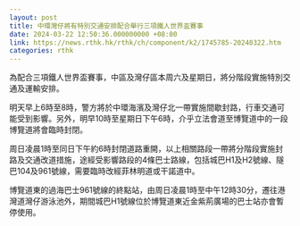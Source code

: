 ```yaml
---
layout: post
title: 中環灣仔將有特別交通安排配合舉行三項鐵人世界盃賽事
date: 2024-03-22 12:50:36.000000000 +08:00
link: https://news.rthk.hk/rthk/ch/component/k2/1745785-20240322.htm
categories: rthk
---
```


為配合三項鐵人世界盃賽事，中區及灣仔區本周六及星期日，將分階段實施特別交通及運輸安排。

明天早上6時至8時，警方將於中環海濱及灣仔北一帶實施間歇封路，行車交通可能受到影響。另外，明早10時至星期日下午6時，介乎立法會道至博覽道中的一段博覽道將會臨時封閉。

周日凌晨1時至同日下午約6時封閉道路重開，以上相關路段一帶將分階段實施封路及交通改道措施，途經受影響路段的4條巴士路線，包括城巴H1及H2號線、隧巴104及961號線，需要臨時改經菲林明道或干諾道中。

博覽道東的過海巴士961號線的終點站，由周日凌晨1時至中午12時30分，遷往港灣道灣仔游泳池外，期間城巴H1號線位於博覽道東近金紫荊廣場的巴士站亦會暫停使用。

